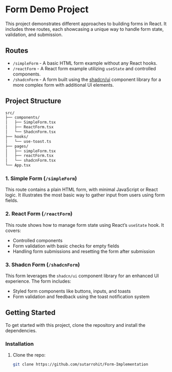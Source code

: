 # Form Demo Project

This project demonstrates different approaches to building forms in React. It includes three routes, each showcasing a unique way to handle form state, validation, and submission.

## Routes

- `/simpleForm` - A basic HTML form example without any React hooks.
- `/reactForm` - A React form example utilizing `useState` and controlled components.
- `/shadcnForm` - A form built using the [shadcn/ui](https://ui.shadcn.dev/) component library for a more complex form with additional UI elements.

## Project Structure

```bash
src/
├── components/
│   ├── SimpleForm.tsx
│   ├── ReactForm.tsx
│   └── ShadcnForm.tsx
├── hooks/
│   └── use-toast.ts
├── pages/
│   ├── simpleForm.tsx
│   ├── reactForm.tsx
│   └── shadcnForm.tsx
└── App.tsx
```

### 1. Simple Form (`/simpleForm`)

This route contains a plain HTML form, with minimal JavaScript or React logic. It illustrates the most basic way to gather input from users using form fields.

### 2. React Form (`/reactForm`)

This route shows how to manage form state using React’s `useState` hook. It covers:

- Controlled components
- Form validation with basic checks for empty fields
- Handling form submissions and resetting the form after submission

### 3. Shadcn Form (`/shadcnForm`)

This form leverages the `shadcn/ui` component library for an enhanced UI experience. The form includes:

- Styled form components like buttons, inputs, and toasts
- Form validation and feedback using the toast notification system

## Getting Started

To get started with this project, clone the repository and install the dependencies.

### Installation

1. Clone the repo:
   ```bash
   git clone https://github.com/sutarrohit/Form-Implementation
   ```
